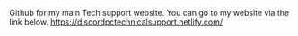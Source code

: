 Github for my main Tech support website.
You can go to my website via the link below.
https://discordpctechnicalsupport.netlify.com/
